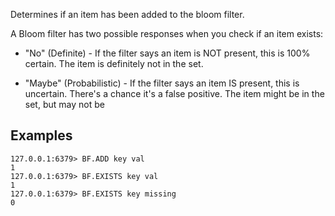 Determines if an item has been added to the bloom filter. 

A Bloom filter has two possible responses when you check if an item exists:

* "No" (Definite) - If the filter says an item is NOT present, this is 100% certain. The item is definitely not in the set.

* "Maybe" (Probabilistic) - If the filter says an item IS present, this is uncertain. There's a chance it's a false positive. The item might be in the set, but may not be


## Examples

```
127.0.0.1:6379> BF.ADD key val
1
127.0.0.1:6379> BF.EXISTS key val
1
127.0.0.1:6379> BF.EXISTS key missing
0
```
